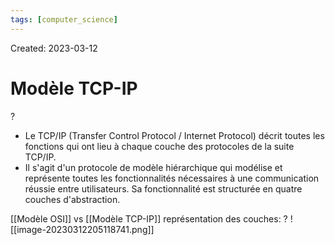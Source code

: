 ```yaml
---
tags: [computer_science] 
---
```

Created: 2023-03-12

# Modèle TCP-IP
?
- Le TCP/IP (Transfer Control Protocol / Internet Protocol) décrit toutes les fonctions qui ont lieu à chaque couche des protocoles de la suite TCP/IP.
- Il s'agit d'un protocole de modèle hiérarchique qui modélise et représente toutes les fonctionnalités nécessaires à une communication réussie entre utilisateurs. Sa fonctionnalité est structurée en quatre couches d'abstraction.
<!--SR:!2024-01-03,169,230-->

[[Modèle OSI]] vs [[Modèle TCP-IP]] représentation des couches:
?
![[image-20230312205118741.png]]
<!--SR:!2023-12-11,12,150-->

